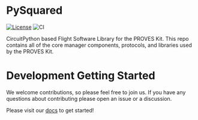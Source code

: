 # PySquared

[![License](https://img.shields.io/badge/license-MIT-blue.svg)](https://proveskit.github.io/pysquared/license/)
![CI](https://github.com/proveskit/pysquared/actions/workflows/ci.yaml/badge.svg)

CircuitPython based Flight Software Library for the PROVES Kit. This repo contains all of the core manager components, protocols, and libraries used by the PROVES Kit.

# Development Getting Started
We welcome contributions, so please feel free to join us. If you have any questions about contributing please open an issue or a discussion.

Please visit our [docs](https://proveskit.github.io/pysquared/) to get started!
